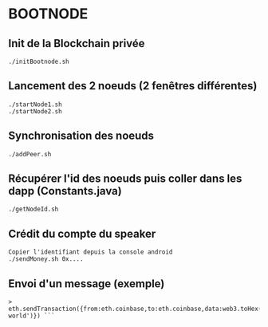 # BOOTNODE

## Init de la Blockchain privée

    ./initBootnode.sh

## Lancement des 2 noeuds (2 fenêtres différentes) 

    ./startNode1.sh
    ./startNode2.sh

## Synchronisation des noeuds

    ./addPeer.sh

## Récupérer l'id des noeuds puis coller dans les dapp (Constants.java)

    ./getNodeId.sh

## Crédit du compte du speaker
    
    Copier l'identifiant depuis la console android
    ./sendMoney.sh 0x....

## Envoi d'un message (exemple)

    > eth.sendTransaction({from:eth.coinbase,to:eth.coinbase,data:web3.toHex('hello world')}) ```
